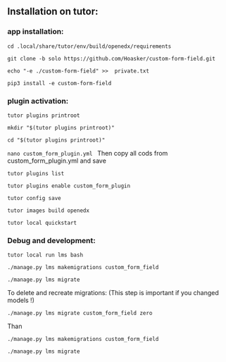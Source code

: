 ## Installation on tutor:

### app installation:

`cd .local/share/tutor/env/build/openedx/requirements   `

`git clone -b solo https://github.com/Hoasker/custom-form-field.git `

`echo "-e ./custom-form-field" >>  private.txt `

`pip3 install -e custom-form-field `


### plugin activation:

`tutor plugins printroot  `

`mkdir "$(tutor plugins printroot)" `

`cd "$(tutor plugins printroot)" `

`nano custom_form_plugin.yml ` Then copy all cods from custom_form_plugin.yml and save

`tutor plugins list `

`tutor plugins enable custom_form_plugin `

`tutor config save `

`tutor images build openedx  `

`tutor local quickstart `

### Debug and development:

`tutor local run lms bash `

`./manage.py lms makemigrations custom_form_field`

`./manage.py lms migrate `

To delete and recreate migrations:
(This step is important if you changed models !)

`./manage.py lms migrate custom_form_field zero `

Than

`./manage.py lms makemigrations custom_form_field `

`./manage.py lms migrate`